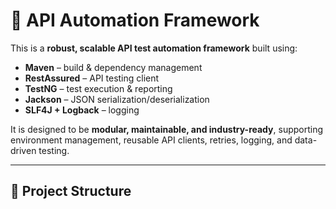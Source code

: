 # 🚀 API Automation Framework

This is a **robust, scalable API test automation framework** built using:
- **Maven** – build & dependency management  
- **RestAssured** – API testing client  
- **TestNG** – test execution & reporting  
- **Jackson** – JSON serialization/deserialization  
- **SLF4J + Logback** – logging  

It is designed to be **modular, maintainable, and industry-ready**, supporting environment management, reusable API clients, retries, logging, and data-driven testing.

---

## 📂 Project Structure

